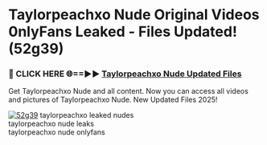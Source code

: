 # Taylorpeachxo Nude Original Videos 0nlyFans Leaked - Files Updated! (52g39)

<h3>🔴 CLICK HERE 🌐==►► <a href="https://tinyurl.com/yrmya6cz" rel="nofollow">Taylorpeachxo Nude Updated Files</a></h3>

Get Taylorpeachxo Nude and all content. Now you can access all videos and pictures of Taylorpeachxo Nude. New Updated Files 2025!

[![52g39](https://i.imgur.com/FMdXYCs.gif)](https://tinyurl.com/yrmya6cz)
taylorpeachxo leaked nudes<br>
taylorpeachxo nude leaks<br>
taylorpeachxo nude onlyfans